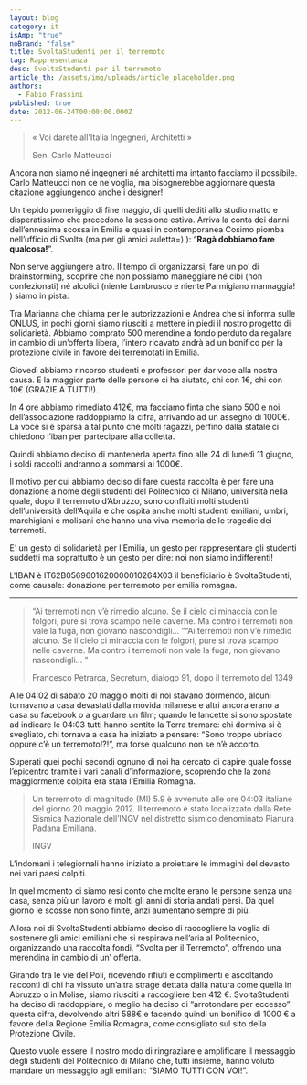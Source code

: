 ```yaml
---
layout: blog
category: it
isAmp: "true"
noBrand: "false"
title: SvoltaStudenti per il terremoto
tag: Rappresentanza
desc: SvoltaStudenti per il terremoto
article_th: /assets/img/uploads/article_placeholder.png
authors:
  - Fabio Frassini
published: true
date: 2012-06-24T00:00:00.000Z
---
```


> « Voi darete all'Italia Ingegneri, Architetti »
> 
> Sen. Carlo Matteucci

Ancora non siamo né ingegneri né architetti ma intanto facciamo il possibile. Carlo Matteucci non ce ne voglia, ma bisognerebbe aggiornare questa citazione aggiungendo anche i designer!

Un tiepido pomeriggio di fine maggio, di quelli dediti allo studio matto e disperatissimo che precedono la sessione estiva. Arriva la conta dei danni dell’ennesima scossa in Emilia e quasi in contemporanea Cosimo piomba nell’ufficio di Svolta (ma per gli amici auletta=) ): “**Ragà dobbiamo fare qualcosa!**”.

Non serve aggiungere altro. Il tempo di organizzarsi, fare un po’ di brainstorming, scoprire che non possiamo maneggiare né cibi (non confezionati) né alcolici (niente Lambrusco e niente Parmigiano mannaggia! ) siamo in pista.

Tra Marianna che chiama per le autorizzazioni e Andrea che si informa sulle ONLUS, in pochi giorni siamo riusciti a mettere in piedi il nostro progetto di solidarietà. Abbiamo comprato 500 merendine a fondo perduto da regalare in cambio di un’offerta libera, l’intero ricavato andrà ad un bonifico per la protezione civile in favore dei terremotati in Emilia.

Giovedì abbiamo rincorso studenti e professori per dar voce alla nostra causa. E la maggior parte delle persone ci ha aiutato, chi con 1€, chi con 10€.(GRAZIE A TUTTI!).

In 4 ore abbiamo rimediato 412€, ma facciamo finta che siano 500 e noi dell’associazione raddoppiamo la cifra, arrivando ad un assegno di 1000€. La voce si è sparsa a tal punto che molti ragazzi, perfino dalla statale ci chiedono l’iban per partecipare alla colletta.

Quindi abbiamo deciso di mantenerla aperta fino alle 24 di lunedì 11 giugno, i soldi raccolti andranno a sommarsi ai 1000€.

Il motivo per cui abbiamo deciso di fare questa raccolta è per fare una donazione a nome degli studenti del Politecnico di Milano, università nella quale, dopo il terremoto d’Abruzzo, sono confluiti molti studenti dell’università dell’Aquila e che ospita anche molti studenti emiliani, umbri, marchigiani e molisani che hanno una viva memoria delle tragedie dei terremoti.

E’ un gesto di solidarietà per l’Emilia, un gesto per rappresentare gli studenti suddetti ma soprattutto è un gesto per dire: noi non siamo indifferenti!

L'IBAN è IT62B0569601620000010264X03 il beneficiario è SvoltaStudenti, come causale: donazione per terremoto per emilia romagna.

* * *

> “Ai terremoti non v’è rimedio alcuno. Se il cielo ci minaccia con le folgori, pure si trova scampo nelle caverne. Ma contro i terremoti non vale la fuga, non giovano nascondigli… ”“Ai terremoti non v’è rimedio alcuno. Se il cielo ci minaccia con le folgori, pure si trova scampo nelle caverne. Ma contro i terremoti non vale la fuga, non giovano nascondigli… ”
> 
> Francesco Petrarca, Secretum, dialogo 91, dopo il terremoto del 1349

Alle 04:02 di sabato 20 maggio molti di noi stavano dormendo, alcuni tornavano a casa devastati dalla movida milanese e altri ancora erano a casa su facebook o a guardare un film; quando le lancette si sono spostate ad indicare le 04:03 tutti hanno sentito la Terra tremare: chi dormiva si è svegliato, chi tornava a casa ha iniziato a pensare: “Sono troppo ubriaco oppure c’è un terremoto!?!”, ma forse qualcuno non se n’è accorto.

Superati quei pochi secondi ognuno di noi ha cercato di capire quale fosse l’epicentro tramite i vari canali d’informazione, scoprendo che la zona maggiormente colpita era stata l’Emilia Romagna.

> Un terremoto di magnitudo (Ml) 5.9 è avvenuto alle ore 04:03 italiane del giorno 20 maggio 2012. Il terremoto è stato localizzato dalla Rete Sismica Nazionale dell’INGV nel distretto sismico denominato Pianura Padana Emiliana.
> 
> INGV

L’indomani i telegiornali hanno iniziato a proiettare le immagini del devasto nei vari paesi colpiti.

In quel momento ci siamo resi conto che molte erano le persone senza una casa, senza più un lavoro e molti gli anni di storia andati persi. Da quel giorno le scosse non sono finite, anzi aumentano sempre di più.

Allora noi di SvoltaStudenti abbiamo deciso di raccogliere la voglia di sostenere gli amici emiliani che si respirava nell’aria al Politecnico, organizzando una raccolta fondi, “Svolta per il Terremoto”, offrendo una merendina in cambio di un’ offerta.

Girando tra le vie del Poli, ricevendo rifiuti e complimenti e ascoltando racconti di chi ha vissuto un’altra strage dettata dalla natura come quella in Abruzzo o in Molise, siamo riusciti a raccogliere ben 412 €. SvoltaStudenti ha deciso di raddoppiare, o meglio ha deciso di “arrotondare per eccesso” questa cifra, devolvendo altri 588€ e facendo quindi un bonifico di 1000 € a favore della Regione Emilia Romagna, come consigliato sul sito della Protezione Civile.

Questo vuole essere il nostro modo di ringraziare e amplificare il messaggio degli studenti del Politecnico di Milano che, tutti insieme, hanno voluto mandare un messaggio agli emiliani: “SIAMO TUTTI CON VOI!”.
